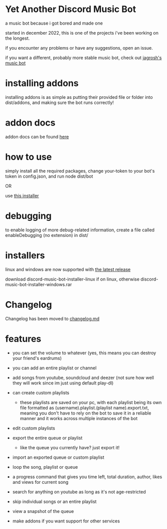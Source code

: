 # Yet Another Discord Music Bot
a music bot because i got bored and made one

started in december 2022, this is one of the projects i've been working on the longest.

if you encounter any problems or have any suggestions, open an issue.

if you want a different, probably more stable music bot, check out [jagrosh's music bot](https://github.com/jagrosh/MusicBot)

# installing addons

installing addons is as simple as putting their provided file or folder into dist/addons, and making sure the bot runs correctly!

# addon docs

addon docs can be found [here](https://github.com/tairasoul/YADMB/blob/main/addon-docs.md)

# how to use

simply install all the required packages, change your-token to your bot's token in config.json, and run node dist/bot

OR

use [this installer](https://github.com/fheahdythdr/discord-music-bot-setup/releases/tag/v1.2.0)

# debugging

to enable logging of more debug-related information, create a file called enableDebugging (no extension) in dist/

# installers

linux and windows are now supported with [the latest release](https://github.com/tairasoul/discord-music-bot-setup/releases/tag/v1.2.0)

download discord-music-bot-installer-linux if on linux, otherwise discord-music-bot-installer-windows.rar

# Changelog

Changelog has been moved to [changelog.md](https://github.com/tairasoul/YADMB/blob/main/changelog.md)

# features

- you can set the volume to whatever (yes, this means you can destroy your friend's eardrums)

- you can add an entire playlist or channel

- add songs from youtube, soundcloud and deezer (not sure how well they will work since im just using default play-dl)

- can create custom playlists
    - these playlists are saved on your pc, with each playlist being its own file formatted as (username).playlist.(playlist name).export.txt, meaning you don't have to rely on the bot to save it in a reliable manner and it works across multiple instances of the bot

- edit custom playlists

- export the entire queue or playlist
    - like the queue you currently have? just export it!

- import an exported queue or custom playlist

- loop the song, playlist or queue

- a progress command that gives you time left, total duration, author, likes and views for current song

- search for anything on youtube as long as it's not age-restricted

- skip individual songs or an entire playlist

- view a snapshot of the queue

- make addons if you want support for other services
